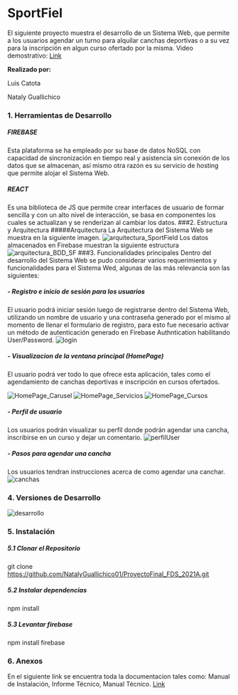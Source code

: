 # SportFiel
El siguiente proyecto muestra el desarrollo de un Sistema Web, que permite a los usuarios agendar un turno para alquilar canchas deportivas o a su vez para la inscripción en algun curso ofertado por la misma.
Video demostrativo: [Link](https://youtu.be/XHwnhfMY__c "Link")

**Realizado por:**

Luis Catota

Nataly Guallichico


###  1. Herramientas de Desarrollo
##### FIREBASE
Esta plataforma se ha empleado por su base de datos NoSQL con capacidad de sincronización en tiempo real y asistencia sin conexión de los datos que se almacenan, así mismo otra razón es su servicio de hosting que permite alojar el Sistema Web.
##### REACT
Es una biblioteca de JS que permite crear interfaces de usuario de formar sencilla y con un alto nivel de interacción, se basa en componentes   los cuales se actualizan y se renderizan al cambiar los datos. 
###2. Estructura y Arquitectura
#####Arquitectura
La Arquitectura del Sistema Web se muestra en la siguiente imagen. 
![arquitectura_SportField](https://user-images.githubusercontent.com/74806895/133349146-c6564944-6e57-4fcd-acdd-a5ffd01010cb.png)
Los datos almacenados en Firebase muestran la siguiente estructura
![arquitectura_BDD_SF](https://user-images.githubusercontent.com/74806895/133349551-6db37212-594d-4c4e-ac37-d7594c0380a2.png)
###3. Funcionalidades principales
Dentro del desarrollo del Sistema Web se pudo considerar varios requerimientos y funcionalidades para el Sistema Wed, algunas de las más relevancia son las siguientes:
##### - Registro e inicio de sesión para los usuarios
El usuario podrá iniciar sesión luego de registrarse dentro del Sistema Web, utilizando un nombre de usuario y una contraseña generado por el mismo al momento de llenar el formulario de registro, para esto fue necesario activar un método de autenticación generado en Firebase Authntication habilitando User/Password.
![login](https://user-images.githubusercontent.com/74806895/133351378-196b68d9-7c2b-4612-92bb-38824f9893ba.PNG)
##### - Visualizacion de la ventana principal (HomePage)
El usuario podrá ver todo lo que ofrece esta aplicación, tales como el agendamiento de canchas deportivas e inscripción en cursos ofertados.

![HomePage_Carusel](https://user-images.githubusercontent.com/74806895/133351812-77083a90-9e6f-4fbf-b800-8010b3d500a6.PNG)
![HomePage_Servicios](https://user-images.githubusercontent.com/74806895/133351910-734d4409-0fa5-4d22-8053-a335f4a7dc86.PNG)
![HomePage_Cursos](https://user-images.githubusercontent.com/74806895/133352026-5839b75e-a237-449c-8ec7-0a692ccf2240.PNG)
##### - Perfil de usuario
Los usuarios podrán visualizar su perfil donde podrán agendar una cancha, inscribirse en un curso y dejar un comentario.
![perfilUser](https://user-images.githubusercontent.com/74806895/133360787-18bdec87-479c-4b88-a9eb-2da23ca45e88.PNG)
##### - Pasos para agendar una cancha
Los usuarios tendran instrucciones acerca de como agendar una canchar.
![canchas](https://user-images.githubusercontent.com/74806895/133361245-f6c4b62c-ce00-4938-8dc6-37a373739392.PNG)
### 4. Versiones de Desarrollo
![desarrollo](https://user-images.githubusercontent.com/74806895/133362824-ef66836a-4324-4dbe-8cba-1be88c8cc904.PNG)
### 5. Instalación 
##### 5.1 Clonar el Repositorio
git clone https://github.com/NatalyGuallichico01/ProyectoFinal_FDS_2021A.git
##### 5.2 Instalar dependencias
npm install
##### 5.3 Levantar firebase
npm install firebase
###  6. Anexos
En el siguiente link se encuentra toda la documentacion tales como: Manual de Instalación, Informe Técnico, Manual Técnico. [Link](https://drive.google.com/drive/folders/1CGxTz6rc2mdMSiOXoc4HLf1br5GDFLEP?usp=sharing "Link")
